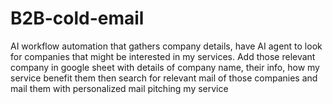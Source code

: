 # B2B-cold-email
AI workflow automation that gathers company details, have AI agent to look for companies that might be interested in my services. Add those relevant company in google sheet with details of company name, their info, how my service benefit them then search for relevant mail of those companies and mail them with personalized mail pitching my service  
